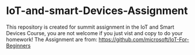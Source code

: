# IoT-and-smart-Devices-Assignment
This repository is created for summit assignment in the IoT and Smart Devices Course, you are not welcome if you just vist and copy to do your homework! The Assignment are from: https://github.com/microsoft/IoT-For-Beginners
